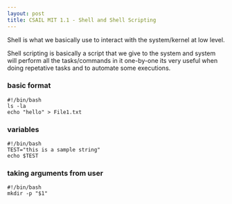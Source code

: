 ```yaml
---
layout: post
title: CSAIL MIT 1.1 - Shell and Shell Scripting
---
```


Shell is what we basically use to interact with the system/kernel at low level.

Shell scripting is basically a script that we give to the system and system will perform all the tasks/commands in it one-by-one
its very useful when doing repetative tasks and to automate some executions.

### basic format
```
#!/bin/bash
ls -la
echo "hello" > File1.txt
```

### variables
```
#!/bin/bash
TEST="this is a sample string"
echo $TEST
```

### taking arguments from user
```
#!/bin/bash
mkdir -p "$1"
```
